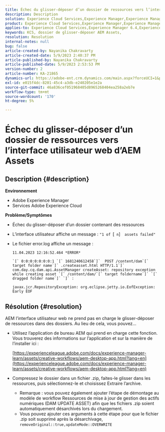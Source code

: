 ```yaml
---
title: Échec du glisser-déposer d’un dossier de ressources vers l’interface utilisateur web d’AEM Assets
description: Description
solution: Experience Cloud Services,Experience Manager,Experience Manager as a Cloud Service
product: Experience Cloud Services,Experience Manager,Experience Manager as a Cloud Service
applies-to: Experience Cloud Services,Experience Manager 6.4,Experience Manager Assets,Experience Manager as a Cloud Service,Experience Manager 6.5
keywords: KCS, dossier de glisser-déposer AEM Assets,
resolution: Resolution
internal-notes: null
bug: false
article-created-by: Nayanika Chakravarty
article-created-date: 5/9/2023 2:40:37 PM
article-published-by: Nayanika Chakravarty
article-published-date: 5/9/2023 2:53:53 PM
version-number: 2
article-number: KA-21865
dynamics-url: https://adobe-ent.crm.dynamics.com/main.aspx?forceUCI=1&pagetype=entityrecord&etn=knowledgearticle&id=7b221c72-77ee-ed11-8849-6045bd006079
exl-id: e015f4dc-8201-45c4-a3db-e240205e1e2a
source-git-commit: 46a836cef051968405d8965268404ea258a2eb7e
workflow-type: tm+mt
source-wordcount: '170'
ht-degree: 5%

---
```


# Échec du glisser-déposer d’un dossier de ressources vers l’interface utilisateur web d’AEM Assets

## Description {#description}


<b>Environnement</b>

- Adobe Experience Manager
- Services Adobe Experience Cloud


<b>Problème/Symptômes</b>

- Échec du glisser-déposer d’un dossier contenant des ressources
- L’interface utilisateur affiche un message : `"1 of `[` n`]`  assets failed"`
- Le fichier error.log affiche un message :

  ```
  11.04.2023 12:16:52.464 *ERROR* 
  
  `[` 0:0:0:0:0:0:0:1 `[` 1681240612458`]`  POST /content/dam`[` target folder name`]` .createasset.html HTTP/1.1`]`  com.day.cq.dam.api.AssetManager createAsset: repository exception while creating asset `[` /content/dam/`[` target foldername`]` `[` dragged folder name`]` `]` :
  
  javax.jcr.RepositoryException: org.eclipse.jetty.io.EofException: Early EOF
  ```



## Résolution {#resolution}


AEM l’interface utilisateur web ne prend pas en charge le glisser-déposer de ressources dans des dossiers. Au lieu de cela, vous pouvez...

- Utilisez l’application de bureau AEM qui prend en charge cette fonction. Vous trouverez des informations sur l’application et sur la manière de l’installer ici :

  [https://experienceleague.adobe.com/docs/experience-manager-learn/assets/creative-workflows/aem-desktop-app.html?lang=en](https://experienceleague.adobe.com/docs/experience-manager-learn/assets/creative-workflows/aem-desktop-app.html?lang=en)
- Compressez le dossier dans un fichier .zip, faites-le glisser dans les ressources, puis sélectionnez-le et choisissez Extraire l’archive. 
   - Remarque : vous pouvez également ajouter l’étape de démontage au modèle de workflow Ressources de mise à jour de gestion des actifs numériques (DAM UPDATE ASSET) afin que les fichiers .zip soient automatiquement désarchivés lors du chargement.
   - Vous pouvez ajouter ces arguments à cette étape pour que le fichier .zip soit supprimé après la désarchivage, `removeOriginal::true,updateMode::OVERWRITE`
